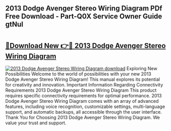 ## 2013 Dodge Avenger Stereo Wiring Diagram PDf Free Download - Part-Q0X Service Owner Guide gtNuI

# <h2><a href="http://dfszyqg.blite.top/?on=2013+Dodge+Avenger+Stereo+Wiring+Diagram">🔗Download New 👉🔴 2013 Dodge Avenger Stereo Wiring Diagram</a></h2>

[![2013 Dodge Avenger Stereo Wiring Diagram download](https://i.imgur.com/lujVjoI.png)](http://dfszyqg.blite.top/?on=2013+Dodge+Avenger+Stereo+Wiring+Diagram)
Exploring New Possibilities Welcome to the world of possibilities with your new 2013 Dodge Avenger Stereo Wiring Diagram! This manual explores its potential for creativity and innovation. Important Information Regarding Connectivity Requirements 2013 Dodge Avenger Stereo Wiring Diagram This product requires specific connectivity requirements for optimal performance. 2013 Dodge Avenger Stereo Wiring Diagram comes with an array of advanced features, including voice recognition, customizable settings, multi-language support, and automatic backups, all accessible through the user interface. Thank You for Choosing 2013 Dodge Avenger Stereo Wiring Diagram. We value your trust and support.
